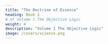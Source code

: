 ```yaml
---
title: "The Doctrine of Essence"
heading: Book 2 
# of Volume 1 The Objective Logic
weight: 4
description: "Volume 1 The Objective Logic"
image: /covers/science.png
---
```

